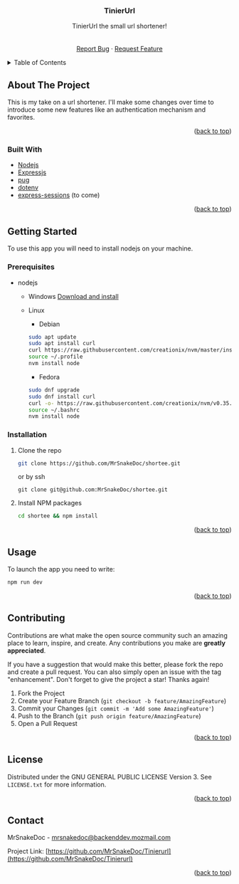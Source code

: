 <div align="center">
  <h3 align="center">TinierUrl</h3>

  <p align="center">
    TinierUrl the small url shortener!
    <br />
    <br />
    <br />
    <a href="https://github.com/MrSnakeDoc/weather-app/issues">Report Bug</a>
    ·
    <a href="https://github.com/MrSnakeDoc/weather-app/issues">Request Feature</a>
  </p>
</div>

<!-- TABLE OF CONTENTS -->
<details>
  <summary>Table of Contents</summary>
  <ol>
    <li>
      <a href="#about-the-project">About The Project</a>
      <ul>
        <li><a href="#built-with">Built With</a></li>
      </ul>
    </li>
    <li>
      <a href="#getting-started">Getting Started</a>
      <ul>
        <li><a href="#prerequisites">Prerequisites</a></li>
        <li><a href="#installation">Installation</a></li>
      </ul>
    </li>
    <li><a href="#usage">Usage</a></li>
    <li><a href="#contributing">Contributing</a></li>
    <li><a href="#license">License</a></li>
    <li><a href="#contact">Contact</a></li>
    <li><a href="#acknowledgments">Acknowledgments</a></li>
  </ol>
</details>

<!-- ABOUT THE PROJECT -->

## About The Project

This is my take on a url shortener. I'll make some changes over time to introduce some new features like an authentication mechanism and favorites.

<p align="right">(<a href="#top">back to top</a>)</p>

### Built With

- [Nodejs](https://nodejs.org/en/)
- [Expressjs](https://expressjs.com/)
- [pug](https://pugjs.org/)
- [dotenv](https://www.npmjs.com/package/dotenv)
- [express-sessions](https://www.npmjs.com/package/express-session) (to come)

<p align="right">(<a href="#top">back to top</a>)</p>

<!-- GETTING STARTED -->

## Getting Started

To use this app you will need to install nodejs on your machine.

### Prerequisites

- nodejs

  - Windows
    [Download and install](https://nodejs.org/en/)

  - Linux

    - Debian

    ```bash
    sudo apt update
    sudo apt install curl
    curl https://raw.githubusercontent.com/creationix/nvm/master/install.sh | bash
    source ~/.profile
    nvm install node
    ```

    - Fedora

    ```bash
    sudo dnf upgrade
    sudo dnf install curl
    curl -o- https://raw.githubusercontent.com/creationix/nvm/v0.35.1/install.sh | bash
    source ~/.bashrc
    nvm install node
    ```

### Installation

1. Clone the repo
   ```bash
   git clone https://github.com/MrSnakeDoc/shortee.git
   ```
   or by ssh
   ```
   git clone git@github.com:MrSnakeDoc/shortee.git
   ```
2. Install NPM packages
   ```bash
   cd shortee && npm install
   ```

<p align="right">(<a href="#top">back to top</a>)</p>

<!-- USAGE EXAMPLES -->

## Usage

To launch the app you need to write:

```bash
npm run dev
```

<p align="right">(<a href="#top">back to top</a>)</p>

<!-- CONTRIBUTING -->

## Contributing

Contributions are what make the open source community such an amazing place to learn, inspire, and create. Any contributions you make are **greatly appreciated**.

If you have a suggestion that would make this better, please fork the repo and create a pull request. You can also simply open an issue with the tag "enhancement".
Don't forget to give the project a star! Thanks again!

1. Fork the Project
2. Create your Feature Branch (`git checkout -b feature/AmazingFeature`)
3. Commit your Changes (`git commit -m 'Add some AmazingFeature'`)
4. Push to the Branch (`git push origin feature/AmazingFeature`)
5. Open a Pull Request

<p align="right">(<a href="#top">back to top</a>)</p>

<!-- LICENSE -->

## License

Distributed under the GNU GENERAL PUBLIC LICENSE Version 3. See `LICENSE.txt` for more information.

<p align="right">(<a href="#top">back to top</a>)</p>

<!-- CONTACT -->

## Contact

MrSnakeDoc - mrsnakedoc@backenddev.mozmail.com

Project Link: [https://github.com/MrSnakeDoc/Tinierurl](https://github.com/MrSnakeDoc/Tinierurl)

<p align="right">(<a href="#top">back to top</a>)</p>
